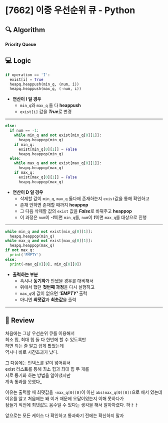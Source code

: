 # [7662] 이중 우선순위 큐 - Python

## :mag: Algorithm
**Priority Queue**

## :computer: Logic

```Python
if operation == 'I':
  exist[i] = True
  heapq.heappush(min_q, (num, i))
  heapq.heappush(max_q, (-num, i))
```
- **연산이 I 일 경우**    
  * `min_q`와 `max_q` 둘 다 **heappush**  
  * `exist[i]` 값을 ***True***로 변경  
---
```Python
else:
  if num == -1:
    while min_q and not exist[min_q[0][1]]:
      heapq.heappop(min_q)
    if min_q:
      exist[min_q[0][1]] = False
      heapq.heappop(min_q)
  else:
    while max_q and not exist[max_q[0][1]]:
      heapq.heappop(max_q)
    if max_q:
      exist[max_q[0][1]] = False
      heapq.heappop(max_q)
```
- **연산이 D 일 경우**  
  * 삭제할 값이 `min_q`, `max_q` 둘다에 존재하는지 `exist`값을 통해 확인하고  
  * 존재 안하면 존재할 때까지 **heappop**  
  * 그 다음 삭제할 값의 `exist` 값을 ***False***로 바꿔주고 **heappop**  
  * 이 과정은 `num`이 ***-1***이면 `min_q`를, `num`이 ***1***이면 `max_q`를 대상으로 진행  
---
```Python
while min_q and not exist[min_q[0][1]]:
  heapq.heappop(min_q)
while max_q and not exist[max_q[0][1]]:
  heapq.heappop(max_q)
if not max_q:
  print('EMPTY')
else:
  print(-max_q[0][0], min_q[0][0])
```
- **출력하는 부분**  
  * 혹시나 **동기화**가 안됐을 경우를 대비해서  
  * 위에서 했던 **첫번째 과정**을 다시 실행하고  
  * `max_q`에 값이 없으면 ***'EMPTY'*** 출력  
  * 아니면 **최댓값**과 **최솟값**을 출력  
---

## :memo: Review
처음에는 그냥 우선순위 큐를 이용해서  
최소 힙, 최대 힙 둘 다 한번에 할 수 있도록만  
하면 되는 줄 알고 쉽게 봤었는데  
역시나 바로 시간초과가 났다.

그 다음에는 인덱스를 같이 넣어줘서  
exist 리스트를 통해 최소 힙과 최대 힙 두 개를  
서로 동기화 하는 방법을 알아냈지만  
계속 통과를 못했다,,

이유는 출력할 때 최댓값을 `-max_q[0][0]`이 아닌 `abs(max_q[0][0])`으로 해서 였는데  
이유를 알고 처음에는 왜 이거 때문에 오답이였는지 이해 못하다가  
잠들기 직전에 최댓값도 음수일 수 있다는 생각을 해서 알아차렸다. 하ㅏㅏ

앞으로는 모든 케이스 다 확인하고 통과화기 전에는 확신하지 말자
